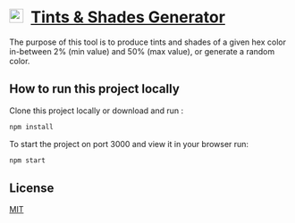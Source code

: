 # [<img src="https://tintsandshades.netlify.com/favicon.ico" width="25px" />](https://tintsandshades.netlify.com) &nbsp;[Tints & Shades Generator](https://tintsandshades.netlify.com)

The purpose of this tool is to produce tints and shades of a given hex color in-between 2% (min value) and 50% (max value), or generate a random color.

## How to run this project locally

Clone this project locally or download and run :

```bash
npm install
```
To start the project on port 3000 and view it in your browser run:

```bash
npm start
```



## License
[MIT](https://choosealicense.com/licenses/mit/)
